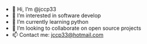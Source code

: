 - 👋 Hi, I’m @jccp33
- 👀 I’m interested in software develop
- 🌱 I’m currently learning python
- 💞️ I’m looking to collaborate on open source projects
- 📫 Contact me: jccp33@hotmail.com
